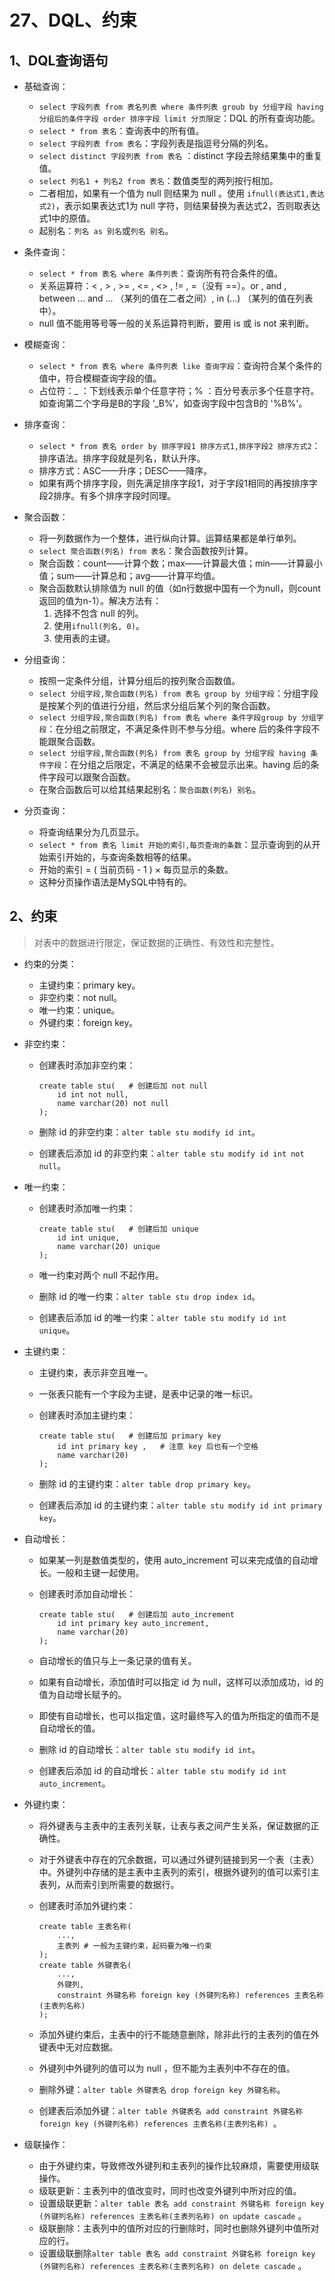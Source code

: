 # 27、DQL、约束

## 1、DQL查询语句

- 基础查询：
  - `select 字段列表 from 表名列表 where 条件列表 groub by 分组字段 having 分组后的条件字段 order 排序字段 limit 分页限定`：DQL 的所有查询功能。
  - `select * from 表名`：查询表中的所有值。
  - `select 字段列表 from 表名`：字段列表是指逗号分隔的列名。
  - `select distinct 字段列表 from 表名`  ：distinct 字段去除结果集中的重复值。
  - `select 列名1 + 列名2 from 表名`：数值类型的两列按行相加。
  - 二者相加，如果有一个值为 null 则结果为 null 。使用 `ifnull(表达式1,表达式2)`，表示如果表达式1为 null 字符，则结果替换为表达式2，否则取表达式1中的原值。
  - 起别名：`列名 as 别名`或`列名 别名`。
- 条件查询：
  - `select * from 表名 where 条件列表`：查询所有符合条件的值。
  - 关系运算符：< , > , >= , <= ,  <> , != , =（没有 ==）。or  , and , between ... and ... （某列的值在二者之间）, in (...) （某列的值在列表中）。
  - null 值不能用等号等一般的关系运算符判断，要用 is 或 is not 来判断。
- 模糊查询：
  - `select * from 表名 where 条件列表 like 查询字段`：查询符合某个条件的值中，符合模糊查询字段的值。
  - 占位符：_ ：下划线表示单个任意字符；% ：百分号表示多个任意字符。如查询第二个字母是B的字段 ‘_B%’，如查询字段中包含B的 '%B%'。

- 排序查询：
  - `select * from 表名 order by 排序字段1 排序方式1,排序字段2 排序方式2`：排序语法。排序字段就是列名，默认升序。
  - 排序方式：ASC——升序；DESC——降序。
  - 如果有两个排序字段，则先满足排序字段1，对于字段1相同的再按排序字段2排序。有多个排序字段时同理。
- 聚合函数：
  - 将一列数据作为一个整体，进行纵向计算。运算结果都是单行单列。
  - `select 聚合函数(列名) from 表名`：聚合函数按列计算。
  - 聚合函数：count——计算个数；max——计算最大值；min——计算最小值；sum——计算总和；avg——计算平均值。
  - 聚合函数默认排除值为 null 的值（如n行数据中国有一个为null，则count返回的值为n-1）。解决方法有：
    1. 选择不包含 null 的列。
    2. 使用`ifnull(列名, 0)`。
    3. 使用表的主键。
- 分组查询：
  -  按照一定条件分组，计算分组后的按列聚合函数值。
  - `select 分组字段,聚合函数(列名) from 表名 group by 分组字段`：分组字段是按某个列的值进行分组，然后求分组后某个列的聚合函数。
  - `select 分组字段,聚合函数(列名) from 表名 where 条件字段group by 分组字段`：在分组之前限定，不满足条件则不参与分组。where 后的条件字段不能跟聚合函数。
  - `select 分组字段,聚合函数(列名) from 表名 group by 分组字段 having 条件字段`：在分组之后限定，不满足的结果不会被显示出来。having 后的条件字段可以跟聚合函数。
  - 在聚合函数后可以给其结果起别名：`聚合函数(列名) 别名`。
- 分页查询：
  - 将查询结果分为几页显示。
  - `select * from 表名 limit 开始的索引,每页查询的条数`：显示查询到的从开始索引开始的，与查询条数相等的结果。
  - 开始的索引 = ( 当前页码 - 1 ) × 每页显示的条数。
  - 这种分页操作语法是MySQL中特有的。

## 2、约束

> 对表中的数据进行限定，保证数据的正确性、有效性和完整性。

- 约束的分类：

  - 主键约束：primary key。
  - 非空约束：not null。
  - 唯一约束：unique。
  - 外键约束：foreign key。

- 非空约束：

  + 创建表时添加非空约束：

    ```mysql
    create table stu(	# 创建后加 not null
        id int not null,
        name varchar(20) not null
    );
    ```

  + 删除 id 的非空约束：`alter table stu modify id int`。

  + 创建表后添加 id 的非空约束：`alter table stu modify id int not null`。

- 唯一约束：

  - 创建表时添加唯一约束：

    ```mysql
    create table stu(	# 创建后加 unique
        id int unique,
        name varchar(20) unique
    );
    ```

  - 唯一约束对两个 null 不起作用。

  - 删除 id 的唯一约束：`alter table stu drop index id`。

  - 创建表后添加 id 的唯一约束：`alter table stu modify id int unique`。

- 主键约束：

  - 主键约束，表示非空且唯一。

  - 一张表只能有一个字段为主键，是表中记录的唯一标识。

  - 创建表时添加主键约束：

    ```mysql
    create table stu(	# 创建后加 primary key
        id int primary key ,   # 注意 key 后也有一个空格
        name varchar(20)
    );
    ```

  - 删除 id 的主键约束：`alter table drop primary key`。

  - 创建表后添加 id 的主键约束：`alter table stu modify id int primary key`。

- 自动增长：

  - 如果某一列是数值类型的，使用 auto_increment 可以来完成值的自动增长。一般和主键一起使用。

  - 创建表时添加自动增长：

    ```mysql
    create table stu(	# 创建后加 auto_increment
        id int primary key auto_increment,   
        name varchar(20)
    );
    ```

  - 自动增长的值只与上一条记录的值有关。

  - 如果有自动增长，添加值时可以指定 id 为 null，这样可以添加成功，id 的值为自动增长赋予的。

  - 即使有自动增长，也可以指定值，这时最终写入的值为所指定的值而不是自动增长的值。

  - 删除 id 的自动增长：`alter table stu modify id int`。

  - 创建表后添加 id 的自动增长：`alter table stu modify id int auto_increment`。

- 外键约束：

  - 将外键表与主表中的主表列关联，让表与表之间产生关系，保证数据的正确性。
  - 对于外键表中存在的冗余数据，可以通过外键列链接到另一个表（主表）中。外键列中存储的是主表中主表列的索引，根据外键列的值可以索引主表列，从而索引到所需要的数据行。

  - 创建表时添加外键约束：

    ```mysql
    create table 主表名称(
        ...,
    	主表列 # 一般为主键约束，起码要为唯一约束
    );
    create table 外键表名(
        ...,
        外键列,
        constraint 外键名称 foreign key (外键列名称) references 主表名称(主表列名称)
    );
    ```

  - 添加外键约束后，主表中的行不能随意删除，除非此行的主表列的值在外键表中无对应数据。

  - 外键列中外键列的值可以为 null ，但不能为主表列中不存在的值。

  - 删除外键：`alter table 外键表名 drop foreign key 外键名称`。

  - 创建表后添加外键：`alter table 外键表名 add constraint 外键名称 foreign key (外键列名称) references 主表名称(主表列名称) `。

- 级联操作：

  - 由于外键约束，导致修改外键列和主表列的操作比较麻烦，需要使用级联操作。
  - 级联更新：主表列中的值改变时，同时也改变外键列中所对应的值。
  - 设置级联更新：`alter table 表名 add constraint 外键名称 foreign key (外键列名称) references 主表名称(主表列名称) on update cascade` 。
  - 级联删除：主表列中的值所对应的行删除时，同时也删除外键列中值所对应的行。
  - 设置级联删除`alter table 表名 add constraint 外键名称 foreign key (外键列名称) references 主表名称(主表列名称) on delete cascade` 。


